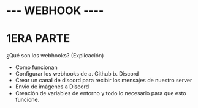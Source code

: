 
# --- WEBHOOK ----

# 1ERA PARTE
¿Qué son los webhooks? (Explicación)

- Como funcionan
- Configurar los webhooks de
    a. Github
    b. Discord
- Crear un canal de discord para recibir los mensajes de nuestro server
- Envio de imágenes a Discord
- Creación de variables de entorno y todo lo necesario para que esto funcione.




